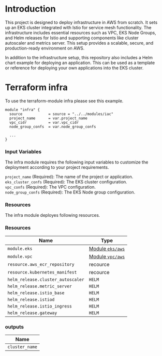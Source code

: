 
# Introduction
This project is designed to deploy infrastructure in AWS from scratch. It sets up an EKS cluster integrated with Istio for service mesh functionality. The infrastructure includes essential resources such as VPC, EKS Node Groups, and Helm releases for Istio and supporting components like cluster autoscaler and metrics server. This setup provides a scalable, secure, and production-ready environment on AWS.

In addition to the infrastructure setup, this repository also includes a Helm chart example for deploying an application. This can be used as a template or reference for deploying your own applications into the EKS cluster.

# Terraform infra
To use the terraform-module infra please see this example.

```hcl
module "infra" {
  source            = source = "../../modules/iac"
  project_name      = var.project_name
  vpc_cidr          = var.vpc_cidr
  node_group_confs  = var.node_group_confs

  ...
}
```

### Input Variables
The infra module requires the following input variables to customize the deployment according to your project requirements.

`project_name` (Required): The name of the project or application.<br/>
`eks_cluster_confs` (Required): The EKS cluster configuration.<br/>
`vpc_confs` (Required): The VPC configuration.<br/>
`node_group_confs` (Required): The EKS Node group configuration.<br/>


### Resources
The infra module deployes following resources.

###  Resources

| Name                                  | Type                              |
| ------------------------------------- | --------------------------------- |
| `module.eks` | [Module `eks/aws`](https://registry.terraform.io/modules/terraform-aws-modules/eks/aws/latest)    |
| `module.vpc` | [Module `vpc/aws`](https://registry.terraform.io/modules/terraform-aws-modules/vpc/aws/latest)    |
| `resource.aws_ecr_repository` | recource    |
| `resource.kubernetes_manifest` | recource   |
| `helm_release.cluster_autoscaler`| `HELM`  |
| `helm_release.metric_server`| `HELM`  |
| `helm_release.istio_base`| `HELM`  |
| `helm_release.istiod`| `HELM`  |
| `helm_release.istio_ingress`| `HELM`  |
| `helm_release.gateway`| `HELM`  |

###  outputs

| Name                                  |
| ------------------------------------- |
| `cluster_name`                        |


